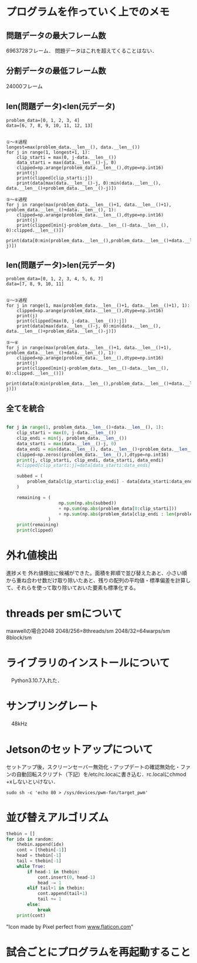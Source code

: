 # プログラムを作っていく上でのメモ

## 問題データの最大フレーム数
6963728フレーム．
問題データはこれを超えてくることはない．


## 分割データの最低フレーム数
24000フレーム

## len(問題データ)<len(元データ)
```
problem_data=[0, 1, 2, 3, 4]
data=[6, 7, 8, 9, 10, 11, 12, 13]


①～④過程
longest=max(problem_data.__len__(), data.__len__())
for j in range(1, longest+1, 1):
    clip_starti = max(0, j-data.__len__())
    data_starti = max(data.__len__()-j, 0)
    clipped=np.arange(problem_data.__len__(),dtype=np.int16)
    print(j)
    print(clipped[clip_starti:j])
    print(data[max(data.__len__()-j, 0):min(data.__len__(), data.__len__()+problem_data.__len__()-j)])

⑤～⑥過程
for j in range(max(problem_data.__len__()+1, data.__len__()+1), problem_data.__len__()+data.__len__(), 1):
    clipped=np.arange(problem_data.__len__(),dtype=np.int16)
    print(j)
    print(clipped[min(j-problem_data.__len__()-data.__len__(), 0):clipped.__len__()])
    print(data[0:min(problem_data.__len__(),problem_data.__len__()+data.__len__()-j)])
```

## len(問題データ)>len(元データ)
```
problem_data=[0, 1, 2, 3, 4, 5, 6, 7]
data=[7, 8, 9, 10, 11]


①～③過程
for j in range(1, max(problem_data.__len__()+1, data.__len__()+1), 1):
    clipped=np.arange(problem_data.__len__(),dtype=np.int16)
    print(j)
    print(clipped[max(0, j-data.__len__()):j])
    print(data[max(data.__len__()-j, 0):min(data.__len__(), data.__len__()+problem_data.__len__()-j)])

⑤～⑥
for j in range(max(problem_data.__len__()+1, data.__len__()+1), problem_data.__len__()+data.__len__(), 1):
    clipped=np.arange(problem_data.__len__(),dtype=np.int16)
    print(j)
    print(clipped[min(j-problem_data.__len__()-data.__len__(), 0):clipped.__len__()])
    print(data[0:min(problem_data.__len__(),problem_data.__len__()+data.__len__()-j)])
```


## 全てを統合
```py

for j in range(1, problem_data.__len__()+data.__len__(), 1):
    clip_starti = max(0, j-data.__len__())
    clip_endi = min(j, problem_data.__len__())
    data_starti = max(data.__len__()-j, 0)
    data_endi = min(data.__len__(), data.__len__()+problem_data.__len__()-j)
    clipped=np.zeros((problem_data.__len__(),),dtype=np.int16)
    print(j, clip_starti, clip_endi, data_starti, data_endi)
    #clipped[clip_starti:j]=data[data_starti:data_endi]

    subbed = (
        problem_data[clip_starti:clip_endi] - data[data_starti:data_endi]
    )

    remaining = (
                    np.sum(np.abs(subbed))
                    + np.sum(np.abs(problem_data[0:clip_starti]))
                    + np.sum(np.abs(problem_data[clip_endi : len(problem_data)]))
                )
    print(remaining)
    print(clipped)
```

# 外れ値検出
進捗メモ
外れ値検出に候補ができた。面積を昇順で並び替えたあと、小さい順から重ね合わせ数だけ取り除いたあと、残りの配列の平均値・標準偏差を計算して、それらを使って取り除いておいた要素も標準化する。


# threads per smについて
maxwellの場合2048
2048/256=8threads/sm
2048/32=64warps/sm
8block/sm

# ライブラリのインストールについて
　Python3.10.7入れた．

# サンプリングレート
　48kHz

# Jetsonのセットアップについて
セットアップ後，スクリーンセーバー無効化・アップデートの確認無効化・ファンの自動回転スクリプト（下記）を/etc/rc.locaに書き込む．rc.localにchmod +xしないといけない．
```
sudo sh -c 'echo 80 > /sys/devices/pwm-fan/target_pwm'
```

# 並び替えアルゴリズム

```python
thebin = []
for idx in random:
    thebin.append(idx)
    cont = [thebin[-1]]
    head = thebin[-1]
    tail = thebin[-1]
    while True:
        if head-1 in thebin:
            cont.insert(0, head-1)
            head -= 1
        elif tail+1 in thebin:
            cont.append(tail+1)
            tail += 1
        else:
            break
    print(cont)
```

"Icon made by Pixel perfect from www.flaticon.com"

# 試合ごとにプログラムを再起動すること